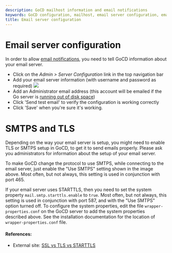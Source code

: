 ```yaml
---
description: GoCD mailhost information and email notifications
keywords: GoCD configuration, mailhost, email server configuration, email notifications, SMTPS, TLS
title: Email server configuration
---
```


# Email server configuration

In order to allow [email notifications](dev_notifications.html), you need to tell GoCD information about your email server.

- Click on the _Admin > Server Configuration_ link in the top navigation bar
- Add your email server information (with username and password as required)
![](../images/3_add_mailhost_info.png)
- Add an Administrator email address (this account will be emailed if the Go server is [running out of disk space](../faq/admin_out_of_disk_space.html))
- Click 'Send test email' to verify the configuration is working correctly
- Click 'Save' when you're sure it's working.

<a id='starttls'></a>
# SMTPS and TLS

Depending on the way your email server is setup, you might need to enable TLS or SMTPS setup in GoCD, to get it to send emails properly. Please ask you administrators for information about the setup of your email server.

To make GoCD change the protocol to use SMTPS, while connecting to the email server, just enable the "Use SMTPS" setting shown in the image above. Most often, but not always, this setting is used in conjunction with port 465.

If your email server uses STARTTLS, then you need to set the system property ```mail.smtp.starttls.enable``` to `true`. Most often, but not always, this setting is used in conjunction with port 587, and with the "Use SMTPS" option turned off. To configure the system properties, edit the file `wrapper-properties.conf` on the GoCD server to add the system properties described above. See the installation documentation for the location of `wrapper-properties.conf` file.

#### References:

- External site: [SSL vs TLS vs STARTTLS](https://www.fastmail.help/hc/en-us/articles/360058753834)
